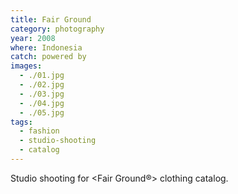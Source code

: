 ```yaml
---
title: Fair Ground
category: photography
year: 2008
where: Indonesia
catch: powered by
images:
  - ./01.jpg
  - ./02.jpg
  - ./03.jpg
  - ./04.jpg
  - ./05.jpg
tags:
  - fashion
  - studio-shooting
  - catalog
---
```


Studio shooting for &lt;Fair Ground®&gt; clothing catalog.
